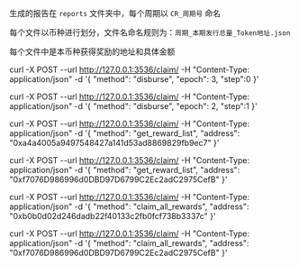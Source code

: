 生成的报告在 `reports` 文件夹中，每个周期以 `CR_周期号` 命名

每个文件以币种进行划分，文件名命名规则为：`周期_本期发行总量_Token地址.json`

每个文件中是本币种获得奖励的地址和具体金额


curl  -X POST --url  http://127.0.0.1:3536/claim/  -H "Content-Type: application/json"  -d '{
	"method": "disburse",
	"epoch": 3,
    "step":0
}'

curl  -X POST --url  http://127.0.0.1:3536/claim/  -H "Content-Type: application/json"  -d '{
	"method": "disburse",
	"epoch": 2,
    "step":1
}'


curl  -X POST --url http://127.0.0.1:3536/claim/  -H "Content-Type: application/json"  -d '{
	"method": "get_reward_list",
	"address": "0xa4a4005a9497548427a141d53ad8869829fb9ec7"
}'

curl  -X POST --url http://127.0.0.1:3536/claim/  -H "Content-Type: application/json"  -d '{
	"method": "get_reward_list",
	"address": "0xf7076D986996d0DBD97D6799C2Ec2adC2975CefB"
}'


curl  -X POST --url  http://127.0.0.1:3536/claim/  -H "Content-Type: application/json"  -d '{
	"method": "claim_all_rewards",
	"address": "0xb0b0d02d246dadb22f40133c2fb0fcf738b3337c"
}'


curl  -X POST --url  http://127.0.0.1:3536/claim/  -H "Content-Type: application/json"  -d '{
	"method": "claim_all_rewards",
	"address": "0xf7076D986996d0DBD97D6799C2Ec2adC2975CefB"
}'